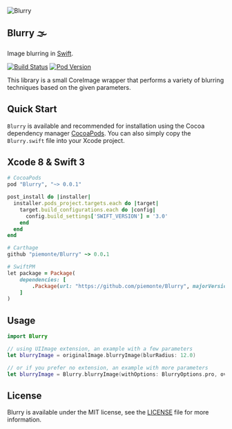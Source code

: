 ![Blurry](https://github.com/piemonte/Blurry/blob/master/Blurry.png)

## Blurry 🌫

Image blurring in [Swift](https://developer.apple.com/swift/).

[![Build Status](https://travis-ci.org/piemonte/Blurry.svg?branch=master)](https://travis-ci.org/piemonte/Blurry) [![Pod Version](https://img.shields.io/cocoapods/v/Blurry.svg?style=flat)](http://cocoadocs.org/docsets/Blurry/)

This library is a small CoreImage wrapper that performs a variety of blurring techniques based on the given parameters.

## Quick Start

`Blurry` is available and recommended for installation using the Cocoa dependency manager [CocoaPods](http://cocoapods.org/). You can also simply copy the `Blurry.swift` file into your Xcode project.

## Xcode 8 & Swift 3

```ruby
# CocoaPods
pod "Blurry", "~> 0.0.1"

post_install do |installer|
  installer.pods_project.targets.each do |target|
    target.build_configurations.each do |config|
      config.build_settings['SWIFT_VERSION'] = '3.0'
    end
  end
end

# Carthage
github "piemonte/Blurry" ~> 0.0.1

# SwiftPM
let package = Package(
    dependencies: [
        .Package(url: "https://github.com/piemonte/Blurry", majorVersion: 0)
    ]
)
```

## Usage

``` Swift
import Blurry
```

```swift
// using UIImage extension, an example with a few parameters
let blurryImage = originalImage.blurryImage(blurRadius: 12.0)

// or if you prefer no extension, an example with more parameters
let blurryImage = Blurry.blurryImage(withOptions: BlurryOptions.pro, overlayColor: overlayColor, forImage: sampleImage, size: sampleImage.size, blurRadius: 12.0)

```

## License

Blurry is available under the MIT license, see the [LICENSE](https://github.com/piemonte/blurry/blob/master/LICENSE) file for more information.
